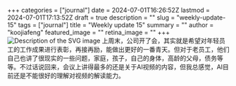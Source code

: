 +++
categories = ["journal"]
date = 2024-07-01T16:26:52Z
lastmod = 2024-07-01T17:13:52Z
draft = true
description = ""
slug = "weekly-update-15"
tags = ["journal"]
title = "Weekly update 15"
summary = ""
author = "koojiafeng"
featured_image = ""
retina_image =  ""
+++
<img src="/images/2024/07/life20240702.svg" alt="Description of the SVG image">
上周末，公司开了会，其实就是希望对年轻员工的工作成果进行表彰，再接再励，能做出更好的一番青天。但对于老员工，他们自己也讲了很现实的一些问题，家庭，孩子，自己的身体，高龄的父母，债务等等。不过话说回来，会议上讲得最多的还是关于AI视频的内容，但我总感觉，AI目前还是不能很好的理解对视频的解读能力。

